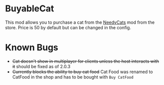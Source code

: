 # BuyableCat

This mod allows you to purchase a cat from the [NeedyCats](https://thunderstore.io/c/lethal-company/p/Jordo/NeedyCats/) mod from the store. Price is 50 by default but can be changed in the config.

# Known Bugs

- ~~Cat doesn't show in multiplayer for clients unless the host interacts with it~~ should be fixed as of 2.0.3
- ~~Currently blocks the ability to buy cat food~~ Cat Food was renamed to CatFood in the shop and has to be bought with `Buy CatFood`

